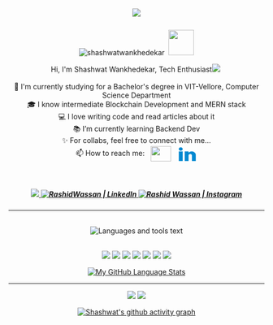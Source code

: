 <h1 align="center">
  <a href="https://git.io/typing-svg">
    <img src="https://readme-typing-svg.herokuapp.com?size=22&color=fbffa8&background=68FF1900&width=404&lines=Hello+There+!+%F0%9F%91%8B;This+is+Shashwat+Wankhedekar...;&center=true&size=23">
  </a>
</h1>

<p align="center"> <img src="https://komarev.com/ghpvc/?username=shashwatwankhedekar&label=Profile%20views&color=ff0000&style=flat" alt="shashwatwankhedekar" />&nbsp;&nbsp;<img src="https://media.giphy.com/media/ObNTw8Uzwy6KQ/giphy.gif" width="50px" height = "50">
<br>
<p align="center">
  Hi, I'm Shashwat Wankhedekar, Tech Enthusiast<img src="https://camo.githubusercontent.com/63371d36886ee658f5a97401f393e1ab1684b2fd3de674b8f5efc7d410b2a3d0/68747470733a2f2f6d656469612e67697068792e636f6d2f6d656469612f57556c706c634d704f43456d5447427442572f67697068792e676966" width="50px">&nbsp;
  <br>
  <br>
  🔬 I'm currently studying for a Bachelor's degree in VIT-Vellore, Computer Science Department
  <br>
  🎓 I know intermediate Blockchain Development and MERN stack
  <br>
  💻 I love writing code and read articles about it
  <br>
  📚 I’m currently learning Backend Dev
  <br>
  ✨ For collabs, feel free to connect with me...
  <br>
  📫 How to reach me: &nbsp;&nbsp;<a href = "mailto: shashwatwankhedekar@gmail.com"><img align="center" src="https://camo.githubusercontent.com/9f8403b6cb58d427fe1fcaafdf1cf00299d0bf2ef53b14a5e32e66ccf657876d/68747470733a2f2f63646e2e737667706f726e2e636f6d2f6c6f676f732f676f6f676c652d676d61696c2e737667" height="30" width="40" /></a>&nbsp;&nbsp;
  <a href = "https://linkedin.com/in/shashwatwankhedekar"><img align="center" src="https://raw.githubusercontent.com/karmathecoder/karmathecoder/main/source/linkedin.gif" height="35" width="40" /></a>
</p>

<div align="center">
  



  
<!-- media icons, find them in assets directory of this repo --->
<br>
  

  



  


<h5 align="center">
<a href="https://twitter.com/shashwatwankhedekar">
    <img height="60" src="https://user-images.githubusercontent.com/60597290/173852545-4b8a3257-69ac-42ad-895e-bb842fd60372.png" />
</a> 
<a href="https://www.linkedin.com/in/shashwatwankhedekar/">
  <img height="60" alt="RashidWassan | LinkedIn"  src="https://user-images.githubusercontent.com/60597290/173852531-4343e250-e3cb-4bdb-b84f-50695c64aa12.png"/>
</a> 

<a href="https://www.instagram.com/shashwatwankhedekar">
  <img height="60" alt="Rashid Wassan | Instagram"  src="https://user-images.githubusercontent.com/60597290/173852523-c34e15e4-dc3b-4c2a-a5a4-d460b96e4151.png" />
</a>
</h5>

<hr>
<div>&nbsp;</div>
<img height="65" alt="Languages and tools text" src="https://user-images.githubusercontent.com/60597290/152353234-0715ffd6-7680-4536-9fdc-ef1abc74c469.svg" />
<br>
<br>
<p align="center">
<img height="100" src="https://user-images.githubusercontent.com/60597290/152362823-eb0e032a-5c84-4832-803c-c77bf5b558a0.png" />
<img height="100" src="https://user-images.githubusercontent.com/60597290/164893707-4c275cb6-c536-4173-bfc4-3d6cc1bdb6c1.png" />
<img height="100" src="https://user-images.githubusercontent.com/60597290/152366154-ec1ddf07-fcf8-41f5-a5f8-ccfc331622a2.png" />
<img height="100" src="https://user-images.githubusercontent.com/60597290/152366741-4ebfc910-49b4-4365-829d-89f9a5873ff5.png" />
<img height="100" src="https://user-images.githubusercontent.com/60597290/152363164-01140f44-5328-4ea3-8d95-fec21af7e295.png" />
<img height="100" src="https://user-images.githubusercontent.com/60597290/152366195-2a7a5be2-acc8-485c-9908-861bcfaa3f2b.png" />
<img height="100" src="https://user-images.githubusercontent.com/60597290/164893705-6928f187-fa61-4174-abba-bfd8d93b6fb2.png" />

[![My GitHub Language Stats](https://github-readme-stats.vercel.app/api/top-langs/?username=shashwatwankhedekar&langs_count=5&theme=omni)]()
  <br>  
  </p>
<hr>


  

<p align="center">
  
  <img width="400px" src="https://github-readme-stats.vercel.app/api?username=shashwatwankhedekar&count_private=true&show_icons=true&theme=material-palenight&hide_border=true&bg_color=1F222E" />
  
  <img width="400px" src="https://github-readme-streak-stats.herokuapp.com?user=shashwatwankhedekar&theme=material-palenight&hide_border=true&fire=C77800&ring=7C2AE8&background=1F222E" />
  
</p>
<!--   <a width="401px" href="http://www.github.com/shashwatwankhedekar"><img src="https://github-readme-activity-graph.cyclic.app/graph?username=snaka&bg_color=1f222e&color=ffffff&line=7c2ae7&point=fe95d5&area_color=7c2ae7&area=true&hide_border=true&custom_title=GitHub%20Commits%20Graph" alt="GitHub Commits Graph" /></a> -->

  [![Shashwat's github activity graph](https://github-readme-activity-graph.vercel.app/graph?username=shashwatwankhedekar&bg_color=1f222e&color=a4aacb&line=7c2ae8&point=fe95d5&area=true&hide_border=true)](https://github.com/shashwatwankhedekar/github-readme-activity-graph)

<!--  
<div align="center"> <img src="https://github.com/shashwatwankhedekar/shashwatwankhedekar/blob/output/github-contribution-grid-snake.svg" /></div>
-->


